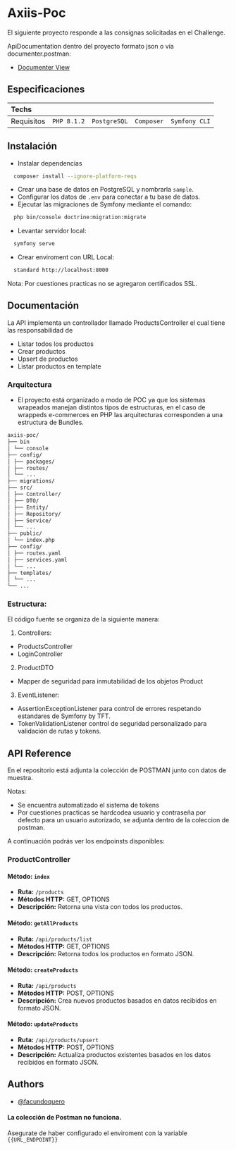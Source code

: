# Axiis-Poc
El siguiente proyecto responde a las consignas solicitadas en el Challenge.

ApiDocumentation dentro del proyecto formato json o vía documenter.postman:

- [Documenter View](https://documenter.getpostman.com/view/10098197/2s9YsJAXeb) 


## Especificaciones
| Techs |       |       |      |      |
| :-------- | :------- | :------- | :------- | :------- |
| Requisitos |`PHP 8.1.2`| `PostgreSQL` | `Composer`|  `Symfony CLI` |

## Instalación

* Instalar dependencias

```bash
  composer install --ignore-platform-reqs
```
* Crear una base de datos en PostgreSQL y nombrarla `sample`.
* Configurar los datos de `.env` para conectar a tu base de datos.
* Ejecutar las migraciones de Symfony mediante el comando:

```bash
  php bin/console doctrine:migration:migrate
```
* Levantar servidor local: 
```bash
  symfony serve
```
* Crear enviroment con URL Local: 
```bash
  standard http://localhost:8000
```
Nota: Por cuestiones practicas no se agregaron certificados SSL.

## Documentación
La API implementa un controllador llamado ProductsController el cual tiene las responsabilidad de
* Listar todos los productos
* Crear productos
* Upsert de productos 
* Listar productos en template

### Arquitectura

* El proyecto está organizado a modo de POC ya que los sistemas wrapeados manejan distintos tipos de estructuras, en el caso de wrappeds e-commerces en PHP las arquitecturas corresponden a una estructura de Bundles.

```bash
axiis-poc/
├── bin
│ └── console
├── config/
│ ├── packages/
│ ├── routes/
│ └── ...
├── migrations/
├── src/
│ ├── Controller/
│ ├── DTO/
│ ├── Entity/
│ ├── Repository/
│ ├── Service/
│ └── ...
├── public/
│ └── index.php
├── config/
│ ├── routes.yaml
│ ├── services.yaml
│ └── ...
├── templates/
│ └── ...
└── ...
```

### Estructura:

El código fuente se organiza de la siguiente manera:

1. Controllers:

* ProductsController
* LoginController

2. ProductDTO

* Mapper de seguridad para inmutabilidad de los objetos Product

3. EventListener:

* AssertionExceptionListener para control de errores respetando estandares de Symfony by TFT.
* TokenValidationListener control de seguridad personalizado para validación de rutas y tokens.


## API Reference
En el repositorio está adjunta la colección de POSTMAN junto con datos de muestra. 

Notas: 
* Se encuentra automatizado el sistema de tokens
* Por cuestiones practicas se hardcodea usuario y contraseña por defecto para un usuario autorizado, se adjunta dentro de la coleccion de postman.


A continuación podrás ver los endpoinsts disponibles:

### ProductController

#### Método: `index`

- **Ruta:** `/products`
- **Métodos HTTP:** GET, OPTIONS
- **Descripción:** Retorna una vista con todos los productos.

#### Método: `getAllProducts`

- **Ruta:** `/api/products/list`
- **Métodos HTTP:** GET, OPTIONS
- **Descripción:** Retorna todos los productos en formato JSON.

#### Método: `createProducts`

- **Ruta:** `/api/products`
- **Métodos HTTP:** POST, OPTIONS
- **Descripción:** Crea nuevos productos basados en datos recibidos en formato JSON.

#### Método: `updateProducts`

- **Ruta:** `/api/products/upsert`
- **Métodos HTTP:** POST, OPTIONS
- **Descripción:** Actualiza productos existentes basados en los datos recibidos en formato JSON.

## Authors

- [@facundoquero](https://github.com/facuquero)


#### La colección de Postman no funciona.

Asegurate de haber configurado el enviroment con la variable `{{URL_ENDPOINT}}`

